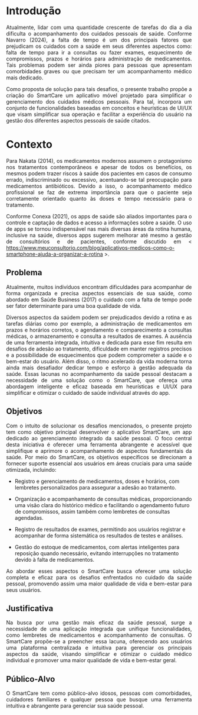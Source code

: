 # Introdução

<div align="justify">
  
Atualmente, lidar com uma quantidade crescente de tarefas do dia a dia dificulta o acompanhamento dos cuidados pessoais de saúde. Conforme Navarro (2024), a falta de tempo é um dos principais fatores que prejudicam os cuidados com a saúde em seus diferentes aspectos como: falta de tempo para ir a consultas ou fazer exames, esquecimento de compromissos, prazos e horários para administração de medicamentos. Tais problemas podem ser ainda piores para pessoas que apresentam comorbidades graves ou que precisam ter um acompanhamento médico mais dedicado. 

</div>

<div align="justify">
  
Como proposta de solução para tais desafios, o presente trabalho propõe a criação do SmartCare um aplicativo móvel projetado para simplificar o gerenciamento dos cuidados médicos pessoais. Para tal, incorpora um conjunto de funcionalidades baseadas em conceitos e heurísticas de UI/UX que visam simplificar sua operação e facilitar a experiência do usuário na gestão dos diferentes aspectos pessoais de saúde citados.  

</div>

# Contexto

<div align="justify">
  
Para Nakata (2014), os medicamentos modernos assumem o protagonismo nos tratamentos contemporâneos e apesar de todos os benefícios, os mesmos podem trazer riscos à saúde dos pacientes em casos de consumo errado, indiscriminado ou excessivo, acentuando-se tal preocupação para medicamentos antibióticos. Devido a isso, o acompanhamento médico profissional se faz de extrema importância para que o paciente seja corretamente orientado quanto às doses e tempo necessário para o tratamento. 

</div>

<div align="justify">
  
Conforme Conexa (2021), os apps de saúde são aliados importantes para o controle e captação de dados e acesso a informações sobre a saúde. O uso de apps se tornou indispensável nas mais diversas áreas da rotina humana, inclusive na saúde, diversos apps sugerem melhorar até mesmo a gestão de consultórios e de pacientes, conforme discutido em < https://www.meuconsultorio.com/blog/aplicativos-medicos-como-o-smartphone-ajuda-a-organizar-a-rotina >.

</div>

## Problema

<div align="justify">
  
Atualmente, muitos indivíduos encontram dificuldades para acompanhar de forma organizada e precisa aspectos essenciais de sua saúde, como abordado em Saúde Business (2017) o cuidado com a falta de tempo pode ser fator determinante para uma boa qualidade de vida.  

</div>

<div align="justify">
  
Diversos aspectos da saúdem podem ser prejudicados devido a rotina e as tarefas diárias como por exemplo, a administração de medicamentos em prazos e horários corretos, o agendamento e comparecimento a consultas médicas, o armazenamento e consulta a resultados de exames. A ausência de uma ferramenta integrada, intuitiva e dedicada para esse fim resulta em desafios de adesão ao tratamento, dificuldade em manter registros precisos e a possibilidade de esquecimentos que podem comprometer a saúde e o bem-estar do usuário. Além disso, o ritmo acelerado da vida moderna torna ainda mais desafiador dedicar tempo e esforço à gestão adequada da saúde. Essas lacunas no acompanhamento da saúde pessoal destacam a necessidade de uma solução como o SmartCare, que ofereça uma abordagem inteligente e eficaz baseada em heurísticas e UI/UX para simplificar e otimizar o cuidado de saúde individual através do app. 

</div>


## Objetivos

<div align="justify">
  
Com o intuito de solucionar os desafios mencionados, o presente projeto tem como objetivo principal desenvolver o aplicativo SmartCare, um app dedicado ao gerenciamento integrado da saúde pessoal. O foco central desta iniciativa é oferecer uma ferramenta abrangente e acessível que simplifique e aprimore o acompanhamento de aspectos fundamentais da saúde. Por meio do SmartCare, os objetivos específicos se direcionam a fornecer suporte essencial aos usuários em áreas cruciais para uma saúde otimizada, incluindo: 

</div>

- Registro e gerenciamento de medicamentos, doses e horários, com lembretes personalizados para assegurar a adesão ao tratamento. 

- Organização e acompanhamento de consultas médicas, proporcionando uma visão clara do histórico médico e facilitando o agendamento futuro de compromissos, assim também como lembretes de consultas agendadas. 

- Registro de resultados de exames, permitindo aos usuários registrar e acompanhar de forma sistemática os resultados de testes e análises. 

- Gestão do estoque de medicamentos, com alertas inteligentes para reposição quando necessário, evitando interrupções no tratamento devido à falta de medicamentos. 

 
<div align="justify">
  
Ao abordar esses aspectos o SmartCare busca oferecer uma solução completa e eficaz para os desafios enfrentados no cuidado da saúde pessoal, promovendo assim uma maior qualidade de vida e bem-estar para seus usuários. 

</div>

## Justificativa

<div align="justify">
  
Na busca por uma gestão mais eficaz da saúde pessoal, surge a necessidade de uma aplicação integrada que unifique funcionalidades, como lembretes de medicamentos e acompanhamento de consultas. O SmartCare propõe-se a preencher essa lacuna, oferecendo aos usuários uma plataforma centralizada e intuitiva para gerenciar os principais aspectos da saúde, visando simplificar e otimizar o cuidado médico individual e promover uma maior qualidade de vida e bem-estar geral.

</div>

## Público-Alvo

<div align="justify">
  
O SmartCare tem como público-alvo idosos, pessoas com comorbidades, cuidadores familiares e qualquer pessoa que busque uma ferramenta intuitiva e abrangente para gerenciar sua saúde pessoal. 

</div>




